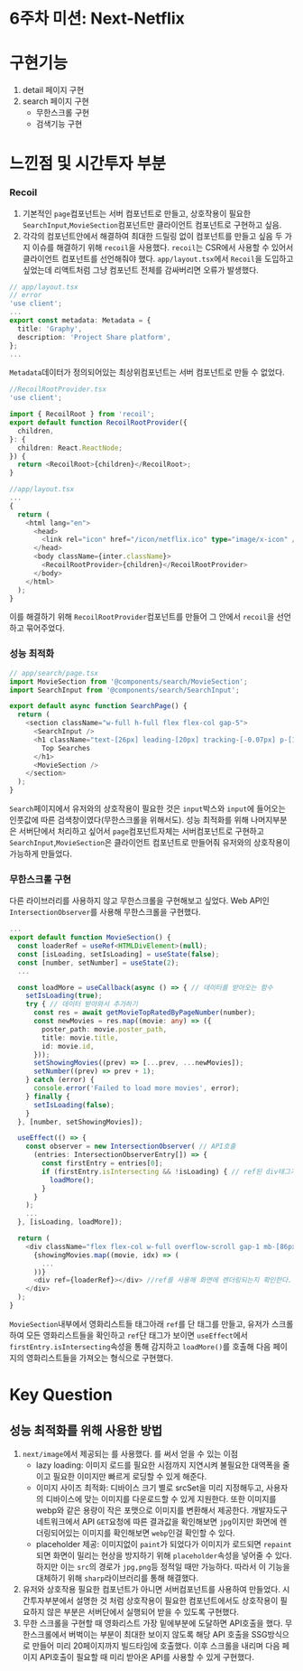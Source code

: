 # 6주차 미션: Next-Netflix

# 구현기능

1. detail 페이지 구현
2. search 페이지 구현
   - 무한스크롤 구현
   - 검색기능 구현

# 느낀점 및 시간투자 부분

### Recoil

1. 기본적인 `page`컴포넌트는 서버 컴포넌트로 만들고, 상호작용이 필요한 `SearchInput`,`MovieSection`컴포넌트만 클라이언트 컴포넌트로 구현하고 싶음.
2. 각각의 컴포넌트안에서 해결하여 최대한 드릴링 없이 컴포넌트를 만들고 싶음
   두 가지 이슈를 해결하기 위해 `recoil`을 사용했다. `recoil`는 CSR에서 사용할 수 있어서 클라이언트 컴포넌트를 선언해줘야 했다. `app/layout.tsx`에서 `Recoil`을 도입하고 싶었는데 리액트처럼 그냥 컴포넌트 전체를 감싸버리면 오류가 발생했다.

```ts
// app/layout.tsx
// error
'use client';
...
export const metadata: Metadata = {
  title: 'Graphy',
  description: 'Project Share platform',
};
...
```

`Metadata`데이터가 정의되어있는 최상위컴포넌트는 서버 컴포넌트로 만들 수 없었다.

```ts
//RecoilRootProvider.tsx
'use client';

import { RecoilRoot } from 'recoil';
export default function RecoilRootProvider({
  children,
}: {
  children: React.ReactNode;
}) {
  return <RecoilRoot>{children}</RecoilRoot>;
}

//app/layout.tsx
...
{
  return (
    <html lang="en">
      <head>
        <link rel="icon" href="/icon/netflix.ico" type="image/x-icon" />
      </head>
      <body className={inter.className}>
        <RecoilRootProvider>{children}</RecoilRootProvider>
      </body>
    </html>
  );
}
```

이를 해결하기 위해 `RecoilRootProvider`컴포넌트를 만들어 그 안에서 `recoil`을 선언하고 묶어주었다.

### 성능 최적화

```ts
// app/search/page.tsx
import MovieSection from '@components/search/MovieSection';
import SearchInput from '@components/search/SearchInput';

export default async function SearchPage() {
  return (
    <section className="w-full h-full flex flex-col gap-5">
      <SearchInput />
      <h1 className="text-[26px] leading-[20px] tracking-[-0.07px] p-[10px] font-bold">
        Top Searches
      </h1>
      <MovieSection />
    </section>
  );
}
```
`Search`페이지에서 유저와의 상호작용이 필요한 것은 `input`박스와 `input`에 들어오는 인풋값에 따른 검색창이였다(무한스크롤을 위해서도). 성능 최적화를 위해 나머지부분은 서버단에서 처리하고 싶어서 `page`컴포넌트자체는 서버컴포넌트로 구현하고 `SearchInput`,`MovieSection`은 클라이언트 컴포넌트로 만들어줘 유저와의 상호작용이 가능하게 만들었다.

### 무한스크롤 구현
다른 라이브러리를 사용하지 않고 무한스크롤을 구현해보고 싶었다. Web API인 `IntersectionObserver`를 사용해 무한스크롤을 구현했다.
```ts
...
export default function MovieSection() {
  const loaderRef = useRef<HTMLDivElement>(null);
  const [isLoading, setIsLoading] = useState(false);
  const [number, setNumber] = useState(2);
  ...

  const loadMore = useCallback(async () => { // 데이터를 받아오는 함수
    setIsLoading(true);
    try { // 데이터 받아와서 추가하기
      const res = await getMovieTopRatedByPageNumber(number);
      const newMovies = res.map((movie: any) => ({
        poster_path: movie.poster_path,
        title: movie.title,
        id: movie.id,
      }));
      setShowingMovies((prev) => [...prev, ...newMovies]);
      setNumber((prev) => prev + 1);
    } catch (error) {
      console.error('Failed to load more movies', error);
    } finally {
      setIsLoading(false);
    }
  }, [number, setShowingMovies]);

  useEffect(() => {
    const observer = new IntersectionObserver( // API호출
      (entries: IntersectionObserverEntry[]) => {
        const firstEntry = entries[0];
        if (firstEntry.isIntersecting && !isLoading) { // ref된 div태그가 화면에 렌더링되면 함수 실행
          loadMore();
        }
      }
    );
    ...
  }, [isLoading, loadMore]);

  return (
    <div className="flex flex-col w-full overflow-scroll gap-1 mb-[86px]">
      {showingMovies.map((movie, idx) => (
        ...
      ))}
      <div ref={loaderRef}></div> //ref를 사용해 화면에 렌더링되는지 확인한다.
    </div>
  );
}
```
`MovieSection`내부에서 영화리스트들 태그아래 `ref`를 단 태그를 만들고, 유저가 스크롤하여 모든 영화리스트들을 확인하고 `ref`단 태그가 보이면 `useEffect`에서 `firstEntry.isIntersecting`속성을 통해 감지하고 `loadMore()`를 호출해 다음 페이지의 영화리스트들을 가져오는 형식으로 구현했다.

# Key Question

## 성능 최적화를 위해 사용한 방법
1. `next/image`에서 제공되는 <Image/>를 사용했다.
   <Image />를 써서 얻을 수 있는 이점
    - lazy loading: 이미지 로드를 필요한 시점까지 지연시켜 불필요한 대역폭을 줄이고 필요한 이미지만 빠르게 로딩할 수 있게 해준다.
    - 이미지 사이즈 최적화: 디바이스 크기 별로 srcSet을 미리 지정해두고, 사용자의 디바이스에 맞는 이미지를 다운로드할 수 있게 지원한다. 또한 이미지를 webp와 같은 용량이 작은 포맷으로 이미지를 변환해서 제공한다. 개발자도구 네트워크에서 API `GET`요청에 따른 결과값을 확인해보면 `jpg`이지만 화면에 렌더링되어있는 이미지를 확인해보면 `webp`인걸 확인할 수 있다.
    - placeholder 제공: 이미지없이 `paint`가 되었다가 이미지가 로드되면 `repaint`되면 화면이 밀리는 현상을 방지하기 위해 `placeholder`속성을 넣어줄 수 있다. 하지만 이는 `src`의 경로가 `jpg,png`등 정적일 때만 가능하다. 따라서 이 기능을 대체하기 위해 `sharp`라이브러리를 통해 해결했다.
2. 유저와 상호작용 필요한 컴포넌트가 아니면 서버컴포넌트를 사용하여 만들었다. 시간투자부분에서 설명한 것 처럼 상호작용이 필요한 컴포넌트에서도 상호작용이 필요하지 않은 부분은 서버단에서 실행되어 받을 수 있도록 구현했다.
3. 무한 스크롤을 구현할 때 영화리스트 가장 밑에부분에 도달하면 API호출을 했다. 무한스크롤에서 버벅이는 부분이 최대한 보이지 않도록 해당 API 호출을 SSG방식으로 만들어 미리 20페이지까지 빌드타임에 호출했다. 이후 스크롤을 내리며 다음 페이지 API호출이 필요할 때 미리 받아온 API를 사용할 수 있게 구현했다.